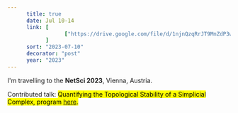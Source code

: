 ```yaml
---
      title: true
      date: Jul 10-14
      link: [
                  ["https://drive.google.com/file/d/1njnQzqRrJT9MnZdP3wCnBO8sIVxjPIy4/view?usp=sharing", "slides" ],
            ] 
      sort: "2023-07-10"
      decorator: "post"
      year: "2023" 
---
```



I'm travelling to the <b>NetSci 2023</b>, Vienna, Austria.

Contributed talk: <mark>Quantifying the Topological Stability of a Simplicial Complex<mark>, program <a href="https://netsci2023.wixsite.com/netsci2023">here</a>. 
